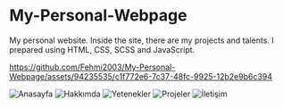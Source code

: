 # My-Personal-Webpage
My personal website. Inside the site, there are my projects and talents.
I prepared using HTML, CSS, SCSS and JavaScript.


https://github.com/Fehmi2003/My-Personal-Webpage/assets/94235535/c1f772e6-7c37-48fc-9925-12b2e9b6c394


![Anasayfa](https://github.com/Fehmi2003/My-Personal-Webpage/assets/94235535/a4197065-50dc-499a-be49-0ca5696a6862)
![Hakkımda](https://github.com/Fehmi2003/My-Personal-Webpage/assets/94235535/3e592724-2400-45c4-9152-0aa72302b230)
![Yetenekler](https://github.com/Fehmi2003/My-Personal-Webpage/assets/94235535/6041a569-edfc-4a74-acbc-dac017659f1f)
![Projeler](https://github.com/Fehmi2003/My-Personal-Webpage/assets/94235535/94cfc971-cd93-4686-bbdc-48a95fc8e2da)
![İletişim](https://github.com/Fehmi2003/My-Personal-Webpage/assets/94235535/fe3dfb91-c47b-4b98-8e25-0a7a03f87ce8)
